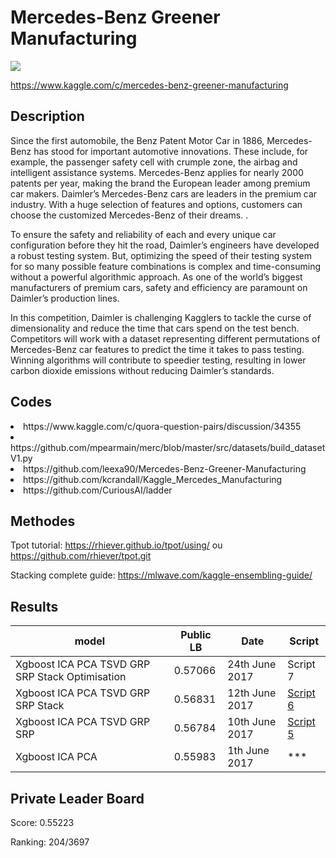 # Mercedes-Benz Greener Manufacturing

![](http://www.mercedes-benz.co.uk/content/media_library/hq/hq_mpc_reference_site/passenger_cars_ng/new_cars/amg/12-2013/about_amg/development/mercedes-benz_amg_aboutamg_Entwicklung_buehnenbild_01_740x295_12-2013_jpg.object-Single-MEDIA.tmp/mercedes-benz_amg_aboutamg_Entwicklung_buehnenbild_01_740x295_12-2013.jpg)

https://www.kaggle.com/c/mercedes-benz-greener-manufacturing

## Description
Since the first automobile, the Benz Patent Motor Car in 1886, Mercedes-Benz has stood for important automotive innovations. These include, for example, the passenger safety cell with crumple zone, the airbag and intelligent assistance systems. Mercedes-Benz applies for nearly 2000 patents per year, making the brand the European leader among premium car makers. Daimler’s Mercedes-Benz cars are leaders in the premium car industry. With a huge selection of features and options, customers can choose the customized Mercedes-Benz of their dreams. .

To ensure the safety and reliability of each and every unique car configuration before they hit the road, Daimler’s engineers have developed a robust testing system. But, optimizing the speed of their testing system for so many possible feature combinations is complex and time-consuming without a powerful algorithmic approach. As one of the world’s biggest manufacturers of premium cars, safety and efficiency are paramount on Daimler’s production lines.

In this competition, Daimler is challenging Kagglers to tackle the curse of dimensionality and reduce the time that cars spend on the test bench. Competitors will work with a dataset representing different permutations of Mercedes-Benz car features to predict the time it takes to pass testing. Winning algorithms will contribute to speedier testing, resulting in lower carbon dioxide emissions without reducing Daimler’s standards.

## Codes
</ul>
<li>https://www.kaggle.com/c/quora-question-pairs/discussion/34355</li>
<li>https://github.com/mpearmain/merc/blob/master/src/datasets/build_datasetV1.py</li>
<li>https://github.com/leexa90/Mercedes-Benz-Greener-Manufacturing</li>
<li>https://github.com/kcrandall/Kaggle_Mercedes_Manufacturing</li>
<li>https://github.com/CuriousAI/ladder</li>
</ul>

## Methodes

Tpot tutorial:
https://rhiever.github.io/tpot/using/ ou https://github.com/rhiever/tpot.git

Stacking complete guide:
  https://mlwave.com/kaggle-ensembling-guide/

## Results

model | Public LB | Date | Script
--- | --- | --- | ---
Xgboost ICA PCA TSVD GRP SRP Stack Optimisation | 0.57066 | 24th June 2017 | Script 7
Xgboost ICA PCA TSVD GRP SRP Stack | 0.56831 | 12th June 2017 | [Script 6](https://github.com/satacroteam/les-jeunes/blob/master/SCRIPT/script_6py)
Xgboost ICA PCA TSVD GRP SRP | 0.56784 | 10th June 2017 | [Script 5](https://github.com/satacroteam/les-jeunes/blob/master/SCRIPT/script_5.py)
Xgboost ICA PCA | 0.55983 | 1th June 2017 | ***

## Private Leader Board

Score: 0.55223

Ranking: 204/3697
